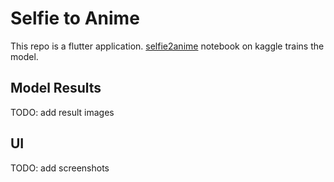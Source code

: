 # Selfie to Anime

This repo is a flutter application. [selfie2anime](https://www.kaggle.com/code/ninamaamary/selfie2anime-cyclegan-pytorch) notebook on kaggle trains the model.

## Model Results
TODO: add result images
## UI 
TODO: add screenshots
